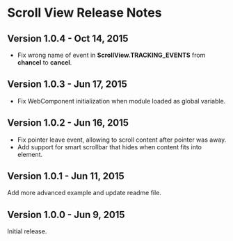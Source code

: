 Scroll View Release Notes
==========================

Version 1.0.4 - Oct 14, 2015
---------------------

- Fix wrong name of event in **ScrollView.TRACKING_EVENTS** from **chancel** to **cancel**.

Version 1.0.3 - Jun 17, 2015
---------------------

- Fix WebComponent initialization when module loaded as global variable.

Version 1.0.2 - Jun 16, 2015
---------------------

- Fix pointer leave event, allowing to scroll content after pointer was away.
- Add support for smart scrollbar that hides when content fits into element.

Version 1.0.1 - Jun 11, 2015
---------------------

Add more advanced example and update readme file.


Version 1.0.0 - Jun 9, 2015
---------------------

Initial release.
